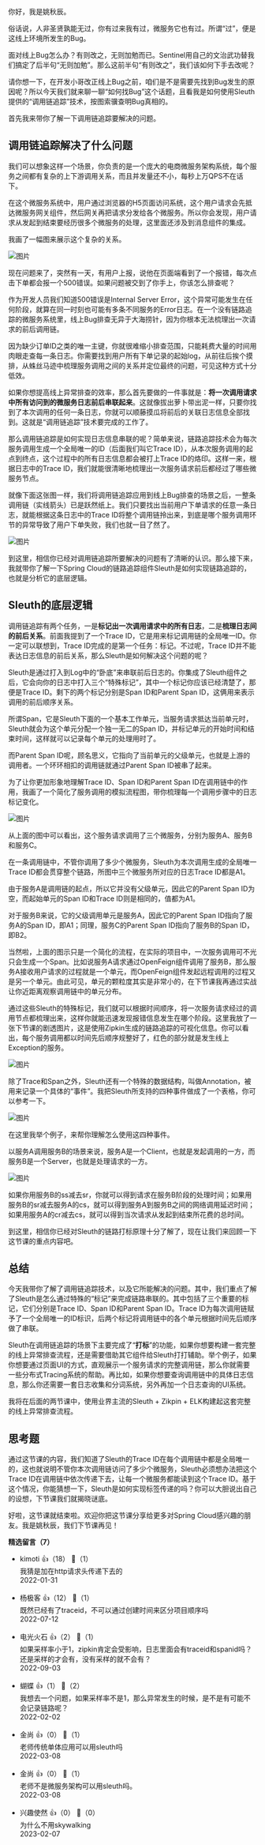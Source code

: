 你好，我是姚秋辰。

俗话说，人非圣贤孰能无过，你有过来我有过，微服务它也有过。所谓“过”，便是这线上环境所发生的Bug。

面对线上Bug怎么办？有则改之，无则加勉而已。Sentinel用自己的文治武功替我们搞定了后半句“无则加勉”。那么这前半句“有则改之”，我们该如何下手去改呢？

请你想一下，在开发小哥改正线上Bug之前，咱们是不是需要先找到Bug发生的原因呢？所以今天我们就来聊一聊“如何找Bug”这个话题，且看我是如何使用Sleuth提供的“调用链追踪”技术，按图索骥查明Bug真相的。

首先我来带你了解一下调用链追踪要解决的问题。

## 调用链追踪解决了什么问题

我们可以想象这样一个场景，你负责的是一个庞大的电商微服务架构系统，每个服务之间都有复杂的上下游调用关系，而且并发量还不小，每秒上万QPS不在话下。

在这个微服务系统中，用户通过浏览器的H5页面访问系统，这个用户请求会先抵达微服务网关组件，然后网关再把请求分发给各个微服务。所以你会发现，用户请求从发起到结束要经历很多个微服务的处理，这里面还涉及到消息组件的集成。

我画了一幅图来展示这个复杂的关系。

![图片](https://static001.geekbang.org/resource/image/c4/5c/c468311yy62e782c5f99108c3a372e5c.jpg?wh=1920x801)

现在问题来了，突然有一天，有用户上报，说他在页面端看到了一个报错，每次点击下单都会报一个500错误。如果问题被交到了你手上，你该怎么排查呢？

作为开发人员我们知道500错误是Internal Server Error，这个异常可能发生在任何阶段，就算在同一时刻也可能有多条不同服务的Error日志。在一个没有链路追踪的微服务系统里，线上Bug排查无异于大海捞针，因为你根本无法梳理出一次请求的前后调用链。

因为缺少订单ID之类的唯一主键，你就很难缩小排查范围，只能耗费大量的时间用肉眼走查每一条日志。你需要找到用户所有下单记录的起始log，从前往后挨个摸排，从蛛丝马迹中梳理服务调用之间的关系并定位最终的问题，可见这种方式十分低效。

如果你想提高线上异常排查的效率，那么首先要做的一件事就是：**将一次调用请求中所有访问到的微服务日志前后串联起来**。这就像拔出萝卜带出泥一样，只要你找到了本次调用的任何一条日志，你就可以顺藤摸瓜将前后的关联日志信息全部找到。这就是“调用链追踪”技术要完成的工作了。

那么调用链追踪是如何实现日志信息串联的呢？简单来说，链路追踪技术会为每次服务调用生成一个全局唯一的ID（后面我们叫它Trace ID），从本次服务调用的起点到终点，这个过程中的所有日志信息都会被打上Trace ID的烙印。这样一来，根据日志中的Trace ID，我们就能很清晰地梳理出一次服务请求前后都经过了哪些微服务节点。

就像下面这张图一样，我们将调用链追踪应用到线上Bug排查的场景之后，一整条调用链（实线箭头）已是跃然纸上。我们只要找出当前用户下单请求的任意一条日志，就能根据这条日志中的Trace ID将整个调用链拎出来，到底是哪个服务调用环节的异常导致了用户下单失败，我们也就一目了然了。

![图片](https://static001.geekbang.org/resource/image/90/05/906659f3c590839c98108fcc14700405.jpg?wh=1920x801)

到这里，相信你已经对调用链追踪所要解决的问题有了清晰的认识。那么接下来，我就带你了解一下Spring Cloud的链路追踪组件Sleuth是如何实现链路追踪的，也就是分析它的底层逻辑。

## Sleuth的底层逻辑

调用链追踪有两个任务，一是**标记出一次调用请求中的所有日志**，二是**梳理日志间的前后关系**。前面我提到了一个Trace ID，它是用来标记调用链的全局唯一ID。你一定可以联想到，Trace ID完成的是第一个任务：标记。不过呢，Trace ID并不能表达日志信息的前后关系，那么Sleuth是如何解决这个问题的呢？

Sleuth是通过打入到Log中的“卧底”来串联前后日志的。你集成了Sleuth组件之后，它会向你的日志中打入三个“特殊标记”，其中一个标记你应该已经清楚了，那便是Trace ID。剩下的两个标记分别是Span ID和Parent Span ID，这俩用来表示调用的前后顺序关系。

所谓Span，它是Sleuth下面的一个基本工作单元，当服务请求抵达当前单元时，Sleuth就会为这个单元分配一个独一无二的Span ID，并标记单元的开始时间和结束时间，这样就可以记录每个单元的处理用时了。

而Parent Span ID呢，顾名思义，它指向了当前单元的父级单元，也就是上游的调用者。一个环环相扣的调用链就通过Parent Span ID被串了起来。

为了让你更加形象地理解Trace ID、Span ID和Parent Span ID在调用链中的作用，我画了一个简化了服务调用的模拟流程图，带你梳理每一个调用步骤中的日志标记变化。

![图片](https://static001.geekbang.org/resource/image/19/18/19c71a7e10d6ea132268596149cdd018.jpg?wh=1920x492)

从上面的图中可以看出，这个服务请求调用了三个微服务，分别为服务A、服务B和服务C。

在一条调用链中，不管你调用了多少个微服务，Sleuth为本次调用生成的全局唯一Trace ID都会贯穿整个链路，所图中三个微服务所对应的日志Trace ID都是A1。

由于服务A是调用链的起点，所以它并没有父级单元，因此它的Parent Span ID为空，而起始单元的Span ID和Trace ID则是相同的，值都为A1。

对于服务B来说，它的父级调用单元是服务A，因此它的Parent Span ID指向了服务A的Span ID，即A1；同理，服务C的Parent Span ID指向了服务B的Span ID，即B2。

当然啦，上面的图示只是一个简化的流程，在实际的项目中，一次服务调用可不光只会生成一个Span。比如说服务A请求通过OpenFeign组件调用了服务B，那么服务A接收用户请求的过程就是一个单元，而OpenFeign组件发起远程调用的过程又是另一个单元。由此可见，单元的颗粒度其实是非常小的，在下节课我再通过实战让你近距离观察调用链中的单元分布。

通过这些Sleuth的特殊标记，我们就可以根据时间顺序，将一次服务请求经过的调用节点都梳理出来，这样你就能迅速发现报错信息发生在哪个阶段。这里我放了一张下节课的剧透图片，这是使用Zipkin生成的链路追踪的可视化信息。你可以看出，每个服务调用都以时间先后顺序规整好了，红色的部分就是发生线上Exception的服务。

![图片](https://static001.geekbang.org/resource/image/f1/51/f1140592fbceyya392179deb3464f651.png?wh=1196x194)

除了Trace和Span之外，Sleuth还有一个特殊的数据结构，叫做Annotation，被用来记录一个具体的“事件”。我把Sleuth所支持的四种事件做成了一个表格，你可以参考一下。

![图片](https://static001.geekbang.org/resource/image/64/33/643261e28eb653c23467637c476d8033.jpg?wh=1920x720)

在这里我举个例子，来帮你理解怎么使用这四种事件。

以服务A调用服务B的场景来说，服务A是一个Client，也就是发起调用的一方，而服务B是一个Server，也就是处理请求的一方。

![图片](https://static001.geekbang.org/resource/image/d9/0f/d9bb1d71acb40cc95820eb205a21d30f.jpg?wh=1920x919)

如果你用服务B的ss减去sr，你就可以得到请求在服务B阶段的处理时间；如果用服务B的sr减去服务A的cs，就可以得到服务A到服务B之间的网络调用延迟时间；如果用服务A的cr减去cs，就可以得到当次请求从发起到结束所花费的总时间。

到这里，相信你已经对Sleuth的链路打标原理十分了解了，现在让我们来回顾一下这节课的重点内容吧。

## 总结

今天我带你了解了调用链追踪技术，以及它所能解决的问题。其中，我们重点了解了Sleuth是怎么通过特殊的“标记”来完成链路串联的。其中包括了三个重要的标记，它们分别是Trace ID、Span ID和Parent Span ID。Trace ID为每次调用链赋予了一个全局唯一的ID标识，后两个标记将调用链中的各个单元根据时间先后顺序做了串联。

Sleuth在调用链追踪的场景下主要完成了“**打标**”的功能，如果你想要构建一套完整的线上异常排查流程，还是需要借助其它组件给Sleuth打打辅助。举个例子，如果你想要通过页面UI的方式，直观展示一个服务请求的完整调用链，那么你就需要一些分布式Tracing系统的帮助。再比如，如果你想要查询调用链中的具体日志信息，那么你还需要一套日志收集和分词系统，另外再加一个日志查询的UI系统。

我将在后面的两节课中，使用业界主流的Sleuth + Zikpin + ELK构建起这套完整的线上异常排查流程。

## 思考题

通过这节课的内容，我们知道了Sleuth的Trace ID在每个调用链中都是全局唯一的，这也就说明不管你本次调用链访问了多少个微服务，Sleuth必须想办法把这个Trace ID在调用链中依次传递下去，让每一个微服务都能读到这个Trace ID。基于这个情况，你能猜想一下，Sleuth是如何实现标签传递的吗？你可以大胆说出自己的设想，下节课我们就揭晓谜底。

好啦，这节课就结束啦。欢迎你把这节课分享给更多对Spring Cloud感兴趣的朋友。我是姚秋辰，我们下节课再见！
<div><strong>精选留言（7）</strong></div><ul>
<li><span>kimoti</span> 👍（18） 💬（1）<div>我猜是加在http请求头传递下去的</div>2022-01-31</li><br/><li><span>杨极客</span> 👍（12） 💬（1）<div>既然已经有了traceid，不可以通过创建时间来区分项目顺序吗</div>2022-07-12</li><br/><li><span>电光火石</span> 👍（2） 💬（1）<div>如果采样率小于1，zipkin肯定会受影响，日志里面会有traceid和spanid吗？还是采样的才会有，没有采样的就不会有？</div>2022-09-03</li><br/><li><span>蝴蝶</span> 👍（1） 💬（2）<div>我想去一个问题，如果采样率不是1，那么异常发生的时候，是不是有可能不会记录链路呢？</div>2022-02-02</li><br/><li><span>金尚</span> 👍（0） 💬（1）<div>老师传统单体应用可以用sleuth吗</div>2022-03-08</li><br/><li><span>金尚</span> 👍（0） 💬（1）<div>老师不是微服务架构可以用sleuth吗。</div>2022-03-08</li><br/><li><span>兴趣使然</span> 👍（0） 💬（0）<div>为什么不用skywalking</div>2023-02-07</li><br/>
</ul>